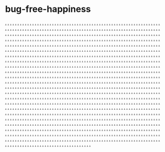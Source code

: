 # bug-free-happiness
<a href="https://ms-641.weebly.com/">.</a>
<a href="https://ms-642.weebly.com/">.</a>
<a href="https://ms-643.weebly.com/">.</a>
<a href="https://ms-644.weebly.com/">.</a>
<a href="https://ms-645.weebly.com/">.</a>
<a href="https://ms-646.weebly.com/">.</a>
<a href="https://ms-647.weebly.com/">.</a>
<a href="https://ms-648.weebly.com/">.</a>
<a href="https://ms-649.weebly.com/">.</a>
<a href="https://ms-650.weebly.com/">.</a>
<a href="https://ms-641.weebly.com/">.</a>
<a href="https://mz-01.weebly.com/">.</a>
<a href="https://mz-02.weebly.com/">.</a>
<a href="https://mz-03.weebly.com/">.</a>
<a href="https://mz-04.weebly.com/">.</a>
<a href="https://mz-05.weebly.com/">.</a>
<a href="https://mz-06.weebly.com/">.</a>
<a href="https://mz-07.weebly.com/">.</a>
<a href="https://mz-08.weebly.com/">.</a>
<a href="https://mz-09.weebly.com/">.</a>
<a href="https://mz-10.weebly.com/">.</a>
<a href="https://ms-642.weebly.com/">.</a>
<a href="https://mz-11.weebly.com/">.</a>
<a href="https://mz-12.weebly.com/">.</a>
<a href="https://mz-13.weebly.com/">.</a>
<a href="https://mz-14.weebly.com/">.</a>
<a href="https://mz-15.weebly.com/">.</a>
<a href="https://mz-16.weebly.com/">.</a>
<a href="https://mz-17.weebly.com/">.</a>
<a href="https://mz-18.weebly.com/">.</a>
<a href="https://mz-19.weebly.com/">.</a>
<a href="https://mz-20.weebly.com/">.</a>
<a href="https://ms-643.weebly.com/">.</a>
<a href="https://tlzs-31.weebly.com/">.</a>
<a href="https://tlzs-32.weebly.com/">.</a>
<a href="https://tlzs-33.weebly.com/">.</a>
<a href="https://tlzs-34.weebly.com/">.</a>
<a href="https://tlzs-35.weebly.com/">.</a>
<a href="https://tlzs-36.weebly.com/">.</a>
<a href="https://tlzs-37.weebly.com/">.</a>
<a href="https://tlzs-38.weebly.com/">.</a>
<a href="https://tlzs-39.weebly.com/">.</a>
<a href="https://tlzs-40.weebly.com/">.</a>
<a href="https://ms-644.weebly.com/">.</a>
<a href="https://mzs-31.weebly.com/">.</a>
<a href="https://mzs-32.weebly.com/">.</a>
<a href="https://mzs-33.weebly.com/">.</a>
<a href="https://mzs-34.weebly.com/">.</a>
<a href="https://mzs-35.weebly.com/">.</a>
<a href="https://mzs-36.weebly.com/">.</a>
<a href="https://mzs-37.weebly.com/">.</a>
<a href="https://mzs-38.weebly.com/">.</a>
<a href="https://mzs-39.weebly.com/">.</a>
<a href="https://mzs-40.weebly.com/">.</a>
<a href="https://ms-645.weebly.com/">.</a>
<a href="https://mzs-41.weebly.com/">.</a>
<a href="https://mzs-42.weebly.com/">.</a>
<a href="https://mzs-43.weebly.com/">.</a>
<a href="https://mzs-44.weebly.com/">.</a>
<a href="https://mzs-45.weebly.com/">.</a>
<a href="https://mzs-46.weebly.com/">.</a>
<a href="https://mzs-47.weebly.com/">.</a>
<a href="https://mzs-48.weebly.com/">.</a>
<a href="https://mzs-49.weebly.com/">.</a>
<a href="https://mzs-50.weebly.com/">.</a>
<a href="https://ms-646.weebly.com/">.</a>
<a href="https://mz-51.weebly.com/">.</a>
<a href="https://mz-52.weebly.com/">.</a>
<a href="https://mz-53.weebly.com/">.</a>
<a href="https://mz-54.weebly.com/">.</a>
<a href="https://mz-55.weebly.com/">.</a>
<a href="https://mz-56.weebly.com/">.</a>
<a href="https://mz-57.weebly.com/">.</a>
<a href="https://mz-58.weebly.com/">.</a>
<a href="https://mz-59.weebly.com/">.</a>
<a href="https://mz-60.weebly.com/">.</a>
<a href="https://ms-621.weebly.com/">.</a>
<a href="https://ms-622.weebly.com/">.</a>
<a href="https://ms-623.weebly.com/">.</a>
<a href="https://ms-624.weebly.com/">.</a>
<a href="https://ms-625.weebly.com/">.</a>
<a href="https://ms-626.weebly.com/">.</a>
<a href="https://ms-627.weebly.com/">.</a>
<a href="https://ms-628.weebly.com/">.</a>
<a href="https://ms-629.weebly.com/">.</a>
<a href="https://ms-630.weebly.com/">.</a>
<a href="https://ms-631.weebly.com/">.</a>
<a href="https://ms-632.weebly.com/">.</a>
<a href="https://ms-633.weebly.com/">.</a>
<a href="https://ms-634.weebly.com/">.</a>
<a href="https://ms-635.weebly.com/">.</a>
<a href="https://ms-636.weebly.com/">.</a>
<a href="https://ms-637.weebly.com/">.</a>
<a href="https://ms-638.weebly.com/">.</a>
<a href="https://ms-639.weebly.com/">.</a>
<a href="https://ms-640.weebly.com/">.</a>
<a href="https://ms-621.weebly.com/">.</a>
<a href="https://pnz-01.weebly.com/">.</a>
<a href="https://pnz-02.weebly.com/">.</a>
<a href="https://pnz-03.weebly.com/">.</a>
<a href="https://pnz-04.weebly.com/">.</a>
<a href="https://pnz-05.weebly.com/">.</a>
<a href="https://pnz-06.weebly.com/">.</a>
<a href="https://pnz-07.weebly.com/">.</a>
<a href="https://pnz-08.weebly.com/">.</a>
<a href="https://pnz-09.weebly.com/">.</a>
<a href="https://pnz-10.weebly.com/">.</a>
<a href="https://pnz-11.weebly.com/">.</a>
<a href="https://pnz-12.weebly.com/">.</a>
<a href="https://pnz-13.weebly.com/">.</a>
<a href="https://pnz-14.weebly.com/">.</a>
<a href="https://pnz-15.weebly.com/">.</a>
<a href="https://ms-622.weebly.com/">.</a>
<a href="https://pnz-16.weebly.com/">.</a>
<a href="https://pnz-17.weebly.com/">.</a>
<a href="https://pnz-18.weebly.com/">.</a>
<a href="https://pnz-19.weebly.com/">.</a>
<a href="https://pnz-20.weebly.com/">.</a>
<a href="https://pnz-21.weebly.com/">.</a>
<a href="https://pnz-22.weebly.com/">.</a>
<a href="https://pnz-23.weebly.com/">.</a>
<a href="https://pnz-24.weebly.com/">.</a>
<a href="https://pnz-25.weebly.com/">.</a>
<a href="https://pnz-26.weebly.com/">.</a>
<a href="https://pnz-27.weebly.com/">.</a>
<a href="https://pnz-28.weebly.com/">.</a>
<a href="https://pnz-29.weebly.com/">.</a>
<a href="https://pnz-30.weebly.com/">.</a>
<a href="https://ms-623.weebly.com/">.</a>
<a href="https://pnz-31.weebly.com/">.</a>
<a href="https://pnz-32.weebly.com/">.</a>
<a href="https://pnz-33.weebly.com/">.</a>
<a href="https://pnz-34.weebly.com/">.</a>
<a href="https://pnz-35.weebly.com/">.</a>
<a href="https://pnz-36.weebly.com/">.</a>
<a href="https://pnz-37.weebly.com/">.</a>
<a href="https://pnz-38.weebly.com/">.</a>
<a href="https://pnz-39.weebly.com/">.</a>
<a href="https://pnz-40.weebly.com/">.</a>
<a href="https://pnz-41.weebly.com/">.</a>
<a href="https://pnz-42.weebly.com/">.</a>
<a href="https://pnz-43.weebly.com/">.</a>
<a href="https://pnz-44.weebly.com/">.</a>
<a href="https://pnz-45.weebly.com/">.</a>
<a href="https://pnz-46.weebly.com/">.</a>
<a href="https://pnz-47.weebly.com/">.</a>
<a href="https://pnz-48.weebly.com/">.</a>
<a href="https://pnz-49.weebly.com/">.</a>
<a href="https://pnz-50.weebly.com/">.</a>
<a href="https://muh-1081.weebly.com/">.</a>
<a href="https://muh-1082.weebly.com/">.</a>
<a href="https://muh-1083.weebly.com/">.</a>
<a href="https://muh-1084.weebly.com/">.</a>
<a href="https://muh-1085.weebly.com/">.</a>
<a href="https://muh-1086.weebly.com/">.</a>
<a href="https://muh-1087.weebly.com/">.</a>
<a href="https://muh-1088.weebly.com/">.</a>
<a href="https://muh-1089.weebly.com/">.</a>
<a href="https://muh-1090.weebly.com/">.</a>
<a href="https://muh-1091.weebly.com/">.</a>
<a href="https://muh-1092.weebly.com/">.</a>
<a href="https://muh-1093.weebly.com/">.</a>
<a href="https://muh-1094.weebly.com/">.</a>
<a href="https://muh-1095.weebly.com/">.</a>
<a href="https://muh-1096.weebly.com/">.</a>
<a href="https://muh-1097.weebly.com/">.</a>
<a href="https://muh-1098.weebly.com/">.</a>
<a href="https://muh-1099.weebly.com/">.</a>
<a href="https://muh-1100.weebly.com/">.</a>
<a href="https://mus-1101.weebly.com/">.</a>
<a href="https://muh-1102.weebly.com/">.</a>
<a href="https://muh-1103.weebly.com/">.</a>
<a href="https://muh-1104.weebly.com/">.</a>
<a href="https://muh-1105.weebly.com/">.</a>
<a href="https://muh-1106.weebly.com/">.</a>
<a href="https://muh-1107.weebly.com/">.</a>
<a href="https://muh-1108.weebly.com/">.</a>
<a href="https://muh-1109.weebly.com/">.</a>
<a href="https://muh-1110.weebly.com/">.</a>
<a href="https://muh-1081.weebly.com/">.</a>
<a href="https://muh-1111.weebly.com/">.</a>
<a href="https://muh-1112.weebly.com/">.</a>
<a href="https://muh-1113.weebly.com/">.</a>
<a href="https://muh-1114.weebly.com/">.</a>
<a href="https://muh-1115.weebly.com/">.</a>
<a href="https://muh-1116.weebly.com/">.</a>
<a href="https://muh-1117.weebly.com/">.</a>
<a href="https://muh-1118.weebly.com/">.</a>
<a href="https://muh-1119.weebly.com/">.</a>
<a href="https://muh-1120.weebly.com/">.</a>
<a href="https://muh-1121.weebly.com/">.</a>
<a href="https://muh-1122.weebly.com/">.</a>
<a href="https://muh-1123.weebly.com/">.</a>
<a href="https://muh-1124.weebly.com/">.</a>
<a href="https://muh-1125.weebly.com/">.</a>
<a href="https://muh-1082.weebly.com/">.</a>
<a href="https://muh-1126.weebly.com/">.</a>
<a href="https://muh-1127.weebly.com/">.</a>
<a href="https://muh-1128.weebly.com/">.</a>
<a href="https://muh-1129.weebly.com/">.</a>
<a href="https://muh-1130.weebly.com/">.</a>
<a href="https://muh-1131.weebly.com/">.</a>
<a href="https://muh-1132.weebly.com/">.</a>
<a href="https://muh-1133.weebly.com/">.</a>
<a href="https://muh-1134.weebly.com/">.</a>
<a href="https://muh-1135.weebly.com/">.</a>
<a href="https://muh-1136.weebly.com/">.</a>
<a href="https://muh-1137.weebly.com/">.</a>
<a href="https://muh-1138.weebly.com/">.</a>
<a href="https://muh-1139.weebly.com/">.</a>
<a href="https://muh-1140.weebly.com/">.</a>
<a href="https://muh-1083.weebly.com/">.</a>
<a href="https://muh-1141.weebly.com/">.</a>
<a href="https://muh-1142.weebly.com/">.</a>
<a href="https://muh-1143.weebly.com/">.</a>
<a href="https://muh-1144.weebly.com/">.</a>
<a href="https://muh-1145.weebly.com/">.</a>
<a href="https://muh-1146.weebly.com/">.</a>
<a href="https://muh-1147.weebly.com/">.</a>
<a href="https://muh-1148.weebly.com/">.</a>
<a href="https://muh-1149.weebly.com/">.</a>
<a href="https://muh-1150.weebly.com/">.</a>
<a href="https://muh-1151.weebly.com/">.</a>
<a href="https://muh-1152.weebly.com/">.</a>
<a href="https://muh-1153.weebly.com/">.</a>
<a href="https://muh-1154.weebly.com/">.</a>
<a href="https://muh-1155.weebly.com/">.</a>
<a href="https://muh-1084.weebly.com/">.</a>
<a href="https://muh-1156.weebly.com/">.</a>
<a href="https://muh-1157.weebly.com/">.</a>
<a href="https://muh-1158.weebly.com/">.</a>
<a href="https://muh-1159.weebly.com/">.</a>
<a href="https://muh-1160.weebly.com/">.</a>
<a href="https://muh-1161.weebly.com/">.</a>
<a href="https://muh-1162.weebly.com/">.</a>
<a href="https://muh-1163.weebly.com/">.</a>
<a href="https://muh-1164.weebly.com/">.</a>
<a href="https://muh-1165.weebly.com/">.</a>
<a href="https://muh-1166.weebly.com/">.</a>
<a href="https://muh-1167.weebly.com/">.</a>
<a href="https://muh-1168.weebly.com/">.</a>
<a href="https://muh-1169.weebly.com/">.</a>
<a href="https://muh-1170.weebly.com/">.</a>
<a href="https://muh-1085.weebly.com/">.</a>
<a href="https://muh-1171.weebly.com/">.</a>
<a href="https://muh-1172.weebly.com/">.</a>
<a href="https://muh-1173.weebly.com/">.</a>
<a href="https://muh-1174.weebly.com/">.</a>
<a href="https://muh-1175.weebly.com/">.</a>
<a href="https://muh-1176.weebly.com/">.</a>
<a href="https://muh-1177.weebly.com/">.</a>
<a href="https://muh-1178.weebly.com/">.</a>
<a href="https://muh-1179.weebly.com/">.</a>
<a href="https://muh-1180.weebly.com/">.</a>
<a href="https://muh-1181.weebly.com/">.</a>
<a href="https://muh-1182.weebly.com/">.</a>
<a href="https://muh-1183.weebly.com/">.</a>
<a href="https://muh-1184.weebly.com/">.</a>
<a href="https://muh-1185.weebly.com/">.</a>
<a href="https://muh-1086.weebly.com/">.</a>
<a href="https://muh-1186.weebly.com/">.</a>
<a href="https://muh-1187.weebly.com/">.</a>
<a href="https://muh-1188.weebly.com/">.</a>
<a href="https://muh-1189.weebly.com/">.</a>
<a href="https://muh-1190.weebly.com/">.</a>
<a href="https://reup-131.weebly.com/">.</a>
<a href="https://reup-132.weebly.com/">.</a>
<a href="https://reup-133.weebly.com/">.</a>
<a href="https://reup-134.weebly.com/">.</a>
<a href="https://reup-135.weebly.com/">.</a>
<a href="https://reup-136.weebly.com/">.</a>
<a href="https://reup-137.weebly.com/">.</a>
<a href="https://reup-138.weebly.com/">.</a>
<a href="https://reup-139.weebly.com/">.</a>
<a href="https://reup-140.weebly.com/">.</a>
<a href="https://muh-1087.weebly.com/">.</a>
<a href="https://muh-1201.weebly.com/">.</a>
<a href="https://muh-1202.weebly.com/">.</a>
<a href="https://muh-1203.weebly.com/">.</a>
<a href="https://muh-1204.weebly.com/">.</a>
<a href="https://muh-1205.weebly.com/">.</a>
<a href="https://muh-1206.weebly.com/">.</a>
<a href="https://muh-1207.weebly.com/">.</a>
<a href="https://muh-1208.weebly.com/">.</a>
<a href="https://muh-1209.weebly.com/">.</a>
<a href="https://muh-1210.weebly.com/">.</a>
<a href="https://muh-1211.weebly.com/">.</a>
<a href="https://muh-1212.weebly.com/">.</a>
<a href="https://muh-1213.weebly.com/">.</a>
<a href="https://muh-1214.weebly.com/">.</a>
<a href="https://muhs-1215.weebly.com/">.</a>
<a href="https://muh-1088.weebly.com/">.</a>
<a href="https://muh-1216.weebly.com/">.</a>
<a href="https://muh-1217.weebly.com/">.</a>
<a href="https://muh-1218.weebly.com/">.</a>
<a href="https://muh-1219.weebly.com/">.</a>
<a href="https://muh-1220.weebly.com/">.</a>
<a href="https://reup-141.weebly.com/">.</a>
<a href="https://reup-142.weebly.com/">.</a>
<a href="https://reup-143.weebly.com/">.</a>
<a href="https://reup-144.weebly.com/">.</a>
<a href="https://reup-145.weebly.com/">.</a>
<a href="https://reup-146.weebly.com/">.</a>
<a href="https://reup-147.weebly.com/">.</a>
<a href="https://reup-148.weebly.com/">.</a>
<a href="https://reup-149.weebly.com/">.</a>
<a href="https://reup-150.weebly.com/">.</a>
<a href="https://Sexyknies.com/">.</a>
<a href="https://muh-931.weebly.com/">.</a>
<a href="https://muh-932.weebly.com/">.</a>
<a href="https://muh-933.weebly.com/">.</a>
<a href="https://muh-934.weebly.com/">.</a>
<a href="https://muh-935.weebly.com/">.</a>
<a href="https://muh-936.weebly.com/">.</a>
<a href="https://muh-937.weebly.com/">.</a>
<a href="https://muh-938.weebly.com/">.</a>
<a href="https://muh-939.weebly.com/">.</a>
<a href="https://muh-940.weebly.com/">.</a>
<a href="https://muh-941.weebly.com/">.</a>
<a href="https://muh-942.weebly.com/">.</a>
<a href="https://muh-943.weebly.com/">.</a>
<a href="https://muh-944.weebly.com/">.</a>
<a href="https://muh-945.weebly.com/">.</a>
<a href="https://muh-946.weebly.com/">.</a>
<a href="https://muh-947.weebly.com/">.</a>
<a href="https://muh-948.weebly.com/">.</a>
<a href="https://muh-949.weebly.com/">.</a>
<a href="https://muh-950.weebly.com/">.</a>
<a href="https://muh-951.weebly.com/">.</a>
<a href="https://muh-952.weebly.com/">.</a>
<a href="https://muh-953.weebly.com/">.</a>
<a href="https://muh-954.weebly.com/">.</a>
<a href="https://muh-955.weebly.com/">.</a>
<a href="https://muh-956.weebly.com/">.</a>
<a href="https://muh-957.weebly.com/">.</a>
<a href="https://muh-958.weebly.com/">.</a>
<a href="https://muh-959.weebly.com/">.</a>
<a href="https://muh-960.weebly.com/">.</a>
<a href="https://muh-931.weebly.com/">.</a>
<a href="https://muh-961.weebly.com/">.</a>
<a href="https://muh-962.weebly.com/">.</a>
<a href="https://muh-963.weebly.com/">.</a>
<a href="https://muh-964.weebly.com/">.</a>
<a href="https://muh-965.weebly.com/">.</a>
<a href="https://muh-966.weebly.com/">.</a>
<a href="https://muh-967.weebly.com/">.</a>
<a href="https://muh-968.weebly.com/">.</a>
<a href="https://muh-969.weebly.com/">.</a>
<a href="https://muh-970.weebly.com/">.</a>
<a href="https://muh-971.weebly.com/">.</a>
<a href="https://muh-972.weebly.com/">.</a>
<a href="https://muh-973.weebly.com/">.</a>
<a href="https://muh-974.weebly.com/">.</a>
<a href="https://muh-975.weebly.com/">.</a>
<a href="https://muh-932.weebly.com/">.</a>
<a href="https://muh-976.weebly.com/">.</a>
<a href="https://muh-977.weebly.com/">.</a>
<a href="https://muh-978.weebly.com/">.</a>
<a href="https://muh-979.weebly.com/">.</a>
<a href="https://muh-980.weebly.com/">.</a>
<a href="https://muh-981.weebly.com/">.</a>
<a href="https://muh-982.weebly.com/">.</a>
<a href="https://muh-983.weebly.com/">.</a>
<a href="https://muh-984.weebly.com/">.</a>
<a href="https://muh-985.weebly.com/">.</a>
<a href="https://muh-986.weebly.com/">.</a>
<a href="https://muh-987.weebly.com/">.</a>
<a href="https://muh-988.weebly.com/">.</a>
<a href="https://muh-989.weebly.com/">.</a>
<a href="https://muh-990.weebly.com/">.</a>
<a href="https://muh-933.weebly.com/">.</a>
<a href="https://muh-991.weebly.com/">.</a>
<a href="https://muh-992.weebly.com/">.</a>
<a href="https://muh-993.weebly.com/">.</a>
<a href="https://muh-994.weebly.com/">.</a>
<a href="https://muh-995.weebly.com/">.</a>
<a href="https://muh-996.weebly.com/">.</a>
<a href="https://muh-997.weebly.com/">.</a>
<a href="https://muh-998.weebly.com/">.</a>
<a href="https://muh-999.weebly.com/">.</a>
<a href="https://muh-1000.weebly.com/">.</a>
<a href="https://muh-1001.weebly.com/">.</a>
<a href="https://muh-1002.weebly.com/">.</a>
<a href="https://muh-1003.weebly.com/">.</a>
<a href="https://muh-1004.weebly.com/">.</a>
<a href="https://muh-1005.weebly.com/">.</a>
<a href="https://muh-934.weebly.com/">.</a>
<a href="https://muh-1006.weebly.com/">.</a>
<a href="https://muh-1007.weebly.com/">.</a>
<a href="https://muh-1008.weebly.com/">.</a>
<a href="https://muh-1009.weebly.com/">.</a>
<a href="https://muh-1010.weebly.com/">.</a>
<a href="https://muh-1011.weebly.com/">.</a>
<a href="https://muh-1012.weebly.com/">.</a>
<a href="https://muh-1013.weebly.com/">.</a>
<a href="https://muh-1014.weebly.com/">.</a>
<a href="https://muh-1015.weebly.com/">.</a>
<a href="https://muh-1016.weebly.com/">.</a>
<a href="https://muh-1017.weebly.com/">.</a>
<a href="https://muh-1018.weebly.com/">.</a>
<a href="https://muh-1019.weebly.com/">.</a>
<a href="https://muh-1020.weebly.com/">.</a>
<a href="https://muh-935.weebly.com/">.</a>
<a href="https://muh-1021.weebly.com/">.</a>
<a href="https://muh-1022.weebly.com/">.</a>
<a href="https://muh-1023.weebly.com/">.</a>
<a href="https://muh-1024.weebly.com/">.</a>
<a href="https://muh-1025.weebly.com/">.</a>
<a href="https://muh-1026.weebly.com/">.</a>
<a href="https://muh-1027.weebly.com/">.</a>
<a href="https://muh-1028.weebly.com/">.</a>
<a href="https://muh-1029.weebly.com/">.</a>
<a href="https://muh-1030.weebly.com/">.</a>
<a href="https://muh-1031.weebly.com/">.</a>
<a href="https://muh-1032.weebly.com/">.</a>
<a href="https://muh-1033.weebly.com/">.</a>
<a href="https://muh-1034.weebly.com/">.</a>
<a href="https://muh-1035.weebly.com/">.</a>
<a href="https://muh-936.weebly.com/">.</a>
<a href="https://muh-1036.weebly.com/">.</a>
<a href="https://muh-1037.weebly.com/">.</a>
<a href="https://muh-1038.weebly.com/">.</a>
<a href="https://muh-1039.weebly.com/">.</a>
<a href="https://muh-1040.weebly.com/">.</a>
<a href="https://muh-1041.weebly.com/">.</a>
<a href="https://muh-1042.weebly.com/">.</a>
<a href="https://muh-1043.weebly.com/">.</a>
<a href="https://muh-1044.weebly.com/">.</a>
<a href="https://muh-1045.weebly.com/">.</a>
<a href="https://muh-1046.weebly.com/">.</a>
<a href="https://muh-1047.weebly.com/">.</a>
<a href="https://muh-1048.weebly.com/">.</a>
<a href="https://muh-1049.weebly.com/">.</a>
<a href="https://muh-1050.weebly.com/">.</a>
<a href="https://muh-937.weebly.com/">.</a>
<a href="https://muh-1051.weebly.com/">.</a>
<a href="https://muh-1052.weebly.com/">.</a>
<a href="https://muh-1053.weebly.com/">.</a>
<a href="https://muh-1054.weebly.com/">.</a>
<a href="https://muh-1055.weebly.com/">.</a>
<a href="https://muh-1056.weebly.com/">.</a>
<a href="https://muh-1057.weebly.com/">.</a>
<a href="https://muh-1058.weebly.com/">.</a>
<a href="https://muh-1059.weebly.com/">.</a>
<a href="https://muh-1060.weebly.com/">.</a>
<a href="https://muh-1061.weebly.com/">.</a>
<a href="https://muh-1062.weebly.com/">.</a>
<a href="https://muh-1063.weebly.com/">.</a>
<a href="https://muh-1064.weebly.com/">.</a>
<a href="https://muh-1065.weebly.com/">.</a>
<a href="https://muh-938.weebly.com/">.</a>
<a href="https://muh-1066.weebly.com/">.</a>
<a href="https://muh-1067.weebly.com/">.</a>
<a href="https://muh-1068.weebly.com/">.</a>
<a href="https://muh-1069.weebly.com/">.</a>
<a href="https://muh-1070.weebly.com/">.</a>
<a href="https://muh-1071.weebly.com/">.</a>
<a href="https://muh-1072.weebly.com/">.</a>
<a href="https://muh-1073.weebly.com/">.</a>
<a href="https://muh-1074.weebly.com/">.</a>
<a href="https://muh-1075.weebly.com/">.</a>
<a href="https://muh-1076.weebly.com/">.</a>
<a href="https://muh-1077.weebly.com/">.</a>
<a href="https://muh-1078.weebly.com/">.</a>
<a href="https://muh-1079.weebly.com/">.</a>
<a href="https://muh-1080.weebly.com/">.</a>
<a href="https://www.firefly.is/">.</a>
<a href="https://tm-451.weebly.com/">.</a>
<a href="https://tm-452.weebly.com/">.</a>
<a href="https://tm-453.weebly.com/">.</a>
<a href="https://tm-454.weebly.com/">.</a>
<a href="https://tm-455.weebly.com/">.</a>
<a href="https://tm-456.weebly.com/">.</a>
<a href="https://tm-457.weebly.com/">.</a>
<a href="https://tm-458.weebly.com/">.</a>
<a href="https://tm-459.weebly.com/">.</a>
<a href="https://tm-460.weebly.com/">.</a>
<a href="https://tm-461.weebly.com/">.</a>
<a href="https://tm-462.weebly.com/">.</a>
<a href="https://tm-463.weebly.com/">.</a>
<a href="https://tm-464.weebly.com/">.</a>
<a href="https://tm-465.weebly.com/">.</a>
<a href="https://tm-466.weebly.com/">.</a>
<a href="https://tm-467.weebly.com/">.</a>
<a href="https://tm-468.weebly.com/">.</a>
<a href="https://tm-469.weebly.com/">.</a>
<a href="https://tm-470.weebly.com/">.</a>
<a href="https://tm-471.weebly.com/">.</a>
<a href="https://tm-472.weebly.com/">.</a>
<a href="https://tm-473.weebly.com/">.</a>
<a href="https://tm-474.weebly.com/">.</a>
<a href="https://tm-475.weebly.com/">.</a>
<a href="https://tm-476.weebly.com/">.</a>
<a href="https://tm-477.weebly.com/">.</a>
<a href="https://tm-478.weebly.com/">.</a>
<a href="https://tm-479.weebly.com/">.</a>
<a href="https://tm-480.weebly.com/">.</a>
<a href="https://tm-451.weebly.com/">.</a>
<a href="https://tm-481.weebly.com/">.</a>
<a href="https://tm-482.weebly.com/">.</a>
<a href="https://tm-483.weebly.com/">.</a>
<a href="https://tm-484.weebly.com/">.</a>
<a href="https://tm-485.weebly.com/">.</a>
<a href="https://tm-486.weebly.com/">.</a>
<a href="https://tm-487.weebly.com/">.</a>
<a href="https://tm-488.weebly.com/">.</a>
<a href="https://tm-489.weebly.com/">.</a>
<a href="https://tm-490.weebly.com/">.</a>
<a href="https://tm-491.weebly.com/">.</a>
<a href="https://tm-492.weebly.com/">.</a>
<a href="https://tm-493.weebly.com/">.</a>
<a href="https://tm-494.weebly.com/">.</a>
<a href="https://tm-495.weebly.com/">.</a>
<a href="https://tm-452.weebly.com/">.</a>
<a href="https://tm-496.weebly.com/">.</a>
<a href="https://tm-497.weebly.com/">.</a>
<a href="https://tm-498.weebly.com/">.</a>
<a href="https://tm-499.weebly.com/">.</a>
<a href="https://tm-500.weebly.com/">.</a>
<a href="https://tm-501.weebly.com/">.</a>
<a href="https://tm-502.weebly.com/">.</a>
<a href="https://tm-503.weebly.com/">.</a>
<a href="https://tm-504.weebly.com/">.</a>
<a href="https://tm-505.weebly.com/">.</a>
<a href="https://tm-506.weebly.com/">.</a>
<a href="https://tm-507.weebly.com/">.</a>
<a href="https://tm-508.weebly.com/">.</a>
<a href="https://tm-509.weebly.com/">.</a>
<a href="https://tm-510.weebly.com/">.</a>
<a href="https://tm-453.weebly.com/">.</a>
<a href="https://tm-511.weebly.com/">.</a>
<a href="https://tm-512.weebly.com/">.</a>
<a href="https://tm-513.weebly.com/">.</a>
<a href="https://tm-514.weebly.com/">.</a>
<a href="https://tm-515.weebly.com/">.</a>
<a href="https://tm-516.weebly.com/">.</a>
<a href="https://tm-517.weebly.com/">.</a>
<a href="https://tm-518.weebly.com/">.</a>
<a href="https://tm-519.weebly.com/">.</a>
<a href="https://tm-520.weebly.com/">.</a>
<a href="https://tm-521.weebly.com/">.</a>
<a href="https://tm-522.weebly.com/">.</a>
<a href="https://tm-523.weebly.com/">.</a>
<a href="https://tm-524.weebly.com/">.</a>
<a href="https://tm-525.weebly.com/">.</a>
<a href="https://tm-454.weebly.com/">.</a>
<a href="https://tm-526.weebly.com/">.</a>
<a href="https://tm-527.weebly.com/">.</a>
<a href="https://tm-528.weebly.com/">.</a>
<a href="https://tm-529.weebly.com/">.</a>
<a href="https://tm-530.weebly.com/">.</a>
<a href="https://tm-531.weebly.com/">.</a>
<a href="https://tm-532.weebly.com/">.</a>
<a href="https://tm-533.weebly.com/">.</a>
<a href="https://tm-534.weebly.com/">.</a>
<a href="https://tm-535.weebly.com/">.</a>
<a href="https://tm-536.weebly.com/">.</a>
<a href="https://tm-537.weebly.com/">.</a>
<a href="https://tm-538.weebly.com/">.</a>
<a href="https://tm-539.weebly.com/">.</a>
<a href="https://tm-540.weebly.com/">.</a>
<a href="https://tm-455.weebly.com/">.</a>
<a href="https://tm-541.weebly.com/">.</a>
<a href="https://tm-542.weebly.com/">.</a>
<a href="https://tm-543.weebly.com/">.</a>
<a href="https://tm-544.weebly.com/">.</a>
<a href="https://tm-545.weebly.com/">.</a>
<a href="https://tm-546.weebly.com/">.</a>
<a href="https://tm-547.weebly.com/">.</a>
<a href="https://tm-548.weebly.com/">.</a>
<a href="https://tm-549.weebly.com/">.</a>
<a href="https://tm-550.weebly.com/">.</a>
<a href="https://tm-551.weebly.com/">.</a>
<a href="https://tm-552.weebly.com/">.</a>
<a href="https://tm-553.weebly.com/">.</a>
<a href="https://tm-554.weebly.com/">.</a>
<a href="https://tm-555.weebly.com/">.</a>
<a href="https://tm-456.weebly.com/">.</a>
<a href="https://tm-556.weebly.com/">.</a>
<a href="https://tm-557.weebly.com/">.</a>
<a href="https://tm-558.weebly.com/">.</a>
<a href="https://tm-559.weebly.com/">.</a>
<a href="https://tm-560.weebly.com/">.</a>
<a href="https://tm-561.weebly.com/">.</a>
<a href="https://tm-562.weebly.com/">.</a>
<a href="https://tm-563.weebly.com/">.</a>
<a href="https://tm-564.weebly.com/">.</a>
<a href="https://tm-565.weebly.com/">.</a>
<a href="https://tm-566.weebly.com/">.</a>
<a href="https://tm-567.weebly.com/">.</a>
<a href="https://tm-568.weebly.com/">.</a>
<a href="https://tm-569.weebly.com/">.</a>
<a href="https://tm-570.weebly.com/">.</a>
<a href="https://tm-457.weebly.com/">.</a>
<a href="https://tm-571.weebly.com/">.</a>
<a href="https://tm-572.weebly.com/">.</a>
<a href="https://tm-573.weebly.com/">.</a>
<a href="https://tm-574.weebly.com/">.</a>
<a href="https://tm-575.weebly.com/">.</a>
<a href="https://tm-576.weebly.com/">.</a>
<a href="https://tm-577.weebly.com/">.</a>
<a href="https://tm-578.weebly.com/">.</a>
<a href="https://tm-579.weebly.com/">.</a>
<a href="https://tm-580.weebly.com/">.</a>
<a href="https://tm-581.weebly.com/">.</a>
<a href="https://tm-582.weebly.com/">.</a>
<a href="https://tm-583.weebly.com/">.</a>
<a href="https://tm-584.weebly.com/">.</a>
<a href="https://tm-585.weebly.com/">.</a>
<a href="https://tm-458.weebly.com/">.</a>
<a href="https://tm-586.weebly.com/">.</a>
<a href="https://tm-587.weebly.com/">.</a>
<a href="https://tm-588.weebly.com/">.</a>
<a href="https://tm-589.weebly.com/">.</a>
<a href="https://tm-590.weebly.com/">.</a>
<a href="https://tm-591.weebly.com/">.</a>
<a href="https://tm-592.weebly.com/">.</a>
<a href="https://tm-593.weebly.com/">.</a>
<a href="https://tm-594.weebly.com/">.</a>
<a href="https://tm-595.weebly.com/">.</a>
<a href="https://tm-596.weebly.com/">.</a>
<a href="https://tm-597.weebly.com/">.</a>
<a href="https://tm-598.weebly.com/">.</a>
<a href="https://tm-599.weebly.com/">.</a>
<a href="https://tm-600.weebly.com/">.</a>
<a href="https://fireflypcb.com/">.</a>
<a href="https://tm-151.weebly.com/">.</a>
<a href="https://tm-152.weebly.com/">.</a>
<a href="https://tm-153.weebly.com/">.</a>
<a href="https://tm-154.weebly.com/">.</a>
<a href="https://tm-155.weebly.com/">.</a>
<a href="https://tm-156.weebly.com/">.</a>
<a href="https://tm-157.weebly.com/">.</a>
<a href="https://tm-158.weebly.com/">.</a>
<a href="https://tm-159.weebly.com/">.</a>
<a href="https://tm-160.weebly.com/">.</a>
<a href="https://tm-161.weebly.com/">.</a>
<a href="https://tm-162.weebly.com/">.</a>
<a href="https://tm-163.weebly.com/">.</a>
<a href="https://tm-164.weebly.com/">.</a>
<a href="https://tm-165.weebly.com/">.</a>
<a href="https://tm-166.weebly.com/">.</a>
<a href="https://tm-167.weebly.com/">.</a>
<a href="https://tm-168.weebly.com/">.</a>
<a href="https://tm-169.weebly.com/">.</a>
<a href="https://tm-170.weebly.com/">.</a>
<a href="https://tm-171.weebly.com/">.</a>
<a href="https://tm-172.weebly.com/">.</a>
<a href="https://tm-173.weebly.com/">.</a>
<a href="https://tm-174.weebly.com/">.</a>
<a href="https://tm-175.weebly.com/">.</a>
<a href="https://tm-176.weebly.com/">.</a>
<a href="https://tm-177.weebly.com/">.</a>
<a href="https://tm-178.weebly.com/">.</a>
<a href="https://tm-179.weebly.com/">.</a>
<a href="https://tm-180.weebly.com/">.</a>
<a href="https://tm-151.weebly.com/">.</a>
<a href="https://tm-181.weebly.com/">.</a>
<a href="https://tm-182.weebly.com/">.</a>
<a href="https://tm-183.weebly.com/">.</a>
<a href="https://tm-184.weebly.com/">.</a>
<a href="https://tm-185.weebly.com/">.</a>
<a href="https://tm-186.weebly.com/">.</a>
<a href="https://tm-187.weebly.com/">.</a>
<a href="https://tm-188.weebly.com/">.</a>
<a href="https://tm-189.weebly.com/">.</a>
<a href="https://tm-190.weebly.com/">.</a>
<a href="https://tm-191.weebly.com/">.</a>
<a href="https://tm-192.weebly.com/">.</a>
<a href="https://tm-193.weebly.com/">.</a>
<a href="https://tm-194.weebly.com/">.</a>
<a href="https://tm-195.weebly.com/">.</a>
<a href="https://tm-152.weebly.com/">.</a>
<a href="https://tm-196.weebly.com/">.</a>
<a href="https://tm-197.weebly.com/">.</a>
<a href="https://tm-198.weebly.com/">.</a>
<a href="https://tm-199.weebly.com/">.</a>
<a href="https://tm-200.weebly.com/">.</a>
<a href="https://tm-201.weebly.com/">.</a>
<a href="https://tm-202.weebly.com/">.</a>
<a href="https://tm-203.weebly.com/">.</a>
<a href="https://tm-204.weebly.com/">.</a>
<a href="https://tm-205.weebly.com/">.</a>
<a href="https://tm-206.weebly.com/">.</a>
<a href="https://tm-207.weebly.com/">.</a>
<a href="https://tm-208.weebly.com/">.</a>
<a href="https://tm-209.weebly.com/">.</a>
<a href="https://tm-210.weebly.com/">.</a>
<a href="https://tm-153.weebly.com/">.</a>
<a href="https://tm-211.weebly.com/">.</a>
<a href="https://tm-212.weebly.com/">.</a>
<a href="https://tm-213.weebly.com/">.</a>
<a href="https://tm-214.weebly.com/">.</a>
<a href="https://tm-215.weebly.com/">.</a>
<a href="https://tm-216.weebly.com/">.</a>
<a href="https://tm-217.weebly.com/">.</a>
<a href="https://tm-218.weebly.com/">.</a>
<a href="https://tm-219.weebly.com/">.</a>
<a href="https://tm-220.weebly.com/">.</a>
<a href="https://tm-221.weebly.com/">.</a>
<a href="https://tm-222.weebly.com/">.</a>
<a href="https://tm-223.weebly.com/">.</a>
<a href="https://tm-224.weebly.com/">.</a>
<a href="https://tm-225.weebly.com/">.</a>
<a href="https://tm-154.weebly.com/">.</a>
<a href="https://tm-226.weebly.com/">.</a>
<a href="https://tm-227.weebly.com/">.</a>
<a href="https://tm-228.weebly.com/">.</a>
<a href="https://tm-229.weebly.com/">.</a>
<a href="https://tm-230.weebly.com/">.</a>
<a href="https://tm-231.weebly.com/">.</a>
<a href="https://tm-232.weebly.com/">.</a>
<a href="https://tm-233.weebly.com/">.</a>
<a href="https://tm-234.weebly.com/">.</a>
<a href="https://tm-235.weebly.com/">.</a>
<a href="https://tm-236.weebly.com/">.</a>
<a href="https://tm-237.weebly.com/">.</a>
<a href="https://tm-238.weebly.com/">.</a>
<a href="https://tm-239.weebly.com/">.</a>
<a href="https://tm-240.weebly.com/">.</a>
<a href="https://tm-155.weebly.com/">.</a>
<a href="https://tm-241.weebly.com/">.</a>
<a href="https://tm-242.weebly.com/">.</a>
<a href="https://tm-243.weebly.com/">.</a>
<a href="https://tm-244.weebly.com/">.</a>
<a href="https://tm-245.weebly.com/">.</a>
<a href="https://tm-246.weebly.com/">.</a>
<a href="https://tm-247.weebly.com/">.</a>
<a href="https://tm-248.weebly.com/">.</a>
<a href="https://tm-249.weebly.com/">.</a>
<a href="https://tm-250.weebly.com/">.</a>
<a href="https://tm-251.weebly.com/">.</a>
<a href="https://tm-252.weebly.com/">.</a>
<a href="https://tm-253.weebly.com/">.</a>
<a href="https://tm-254.weebly.com/">.</a>
<a href="https://tm-255.weebly.com/">.</a>
<a href="https://tm-256.weebly.com/">.</a>
<a href="https://tm-257.weebly.com/">.</a>
<a href="https://tm-156.weebly.com/">.</a>
<a href="https://tm-258.weebly.com/">.</a>
<a href="https://tm-259.weebly.com/">.</a>
<a href="https://tm-260.weebly.com/">.</a>
<a href="https://tm-261.weebly.com/">.</a>
<a href="https://tm-262.weebly.com/">.</a>
<a href="https://tm-263.weebly.com/">.</a>
<a href="https://tm-264.weebly.com/">.</a>
<a href="https://tm-265.weebly.com/">.</a>
<a href="https://tm-266.weebly.com/">.</a>
<a href="https://tm-267.weebly.com/">.</a>
<a href="https://tm-268.weebly.com/">.</a>
<a href="https://tm-269.weebly.com/">.</a>
<a href="https://tm-270.weebly.com/">.</a>
<a href="https://tm-157.weebly.com/">.</a>
<a href="https://tm-271.weebly.com/">.</a>
<a href="https://tm-272.weebly.com/">.</a>
<a href="https://tm-273.weebly.com/">.</a>
<a href="https://tm-274.weebly.com/">.</a>
<a href="https://tm-275.weebly.com/">.</a>
<a href="https://tm-276.weebly.com/">.</a>
<a href="https://tm-277.weebly.com/">.</a>
<a href="https://tm-278.weebly.com/">.</a>
<a href="https://tm-279.weebly.com/">.</a>
<a href="https://tm-280.weebly.com/">.</a>
<a href="https://tm-281.weebly.com/">.</a>
<a href="https://tm-282.weebly.com/">.</a>
<a href="https://tm-283.weebly.com/">.</a>
<a href="https://tm-284.weebly.com/">.</a>
<a href="https://tm-285.weebly.com/">.</a>
<a href="https://tm-158.weebly.com/">.</a>
<a href="https://tm-286.weebly.com/">.</a>
<a href="https://tm-287.weebly.com/">.</a>
<a href="https://tm-288.weebly.com/">.</a>
<a href="https://tm-289.weebly.com/">.</a>
<a href="https://tm-290.weebly.com/">.</a>
<a href="https://tm-291.weebly.com/">.</a>
<a href="https://tm-292.weebly.com/">.</a>
<a href="https://tm-293.weebly.com/">.</a>
<a href="https://tm-294.weebly.com/">.</a>
<a href="https://tm-295.weebly.com/">.</a>
<a href="https://tm-296.weebly.com/">.</a>
<a href="https://tm-297.weebly.com/">.</a>
<a href="https://tm-298.weebly.com/">.</a>
<a href="https://tm-299.weebly.com/">.</a>
<a href="https://tm-300.weebly.com/">.</a>
<a href="https://spacecoast.co.uk/">.</a>
<a href="https://relink-331.weebly.com/">.</a>
<a href="https://relink-332.weebly.com/">.</a>
<a href="https://relink-333.weebly.com/">.</a>
<a href="https://relink-334.weebly.com/">.</a>
<a href="https://relink-335.weebly.com/">.</a>
<a href="https://relink-336.weebly.com/">.</a>
<a href="https://relink-337.weebly.com/">.</a>
<a href="https://relink-338.weebly.com/">.</a>
<a href="https://relink-339.weebly.com/">.</a>
<a href="https://relink-340.weebly.com/">.</a>
<a href="https://relink-341.weebly.com/">.</a>
<a href="https://relink-342.weebly.com/">.</a>
<a href="https://relink-343.weebly.com/">.</a>
<a href="https://relink-344.weebly.com/">.</a>
<a href="https://relink-345.weebly.com/">.</a>
<a href="https://relink-346.weebly.com/">.</a>
<a href="https://relink-347.weebly.com/">.</a>
<a href="https://relink-348.weebly.com/">.</a>
<a href="https://relink-349.weebly.com/">.</a>
<a href="https://relink-350.weebly.com/">.</a>
<a href="https://relink-331.weebly.com/">.</a>
<a href="https://reup-91.weebly.com/">.</a>
<a href="https://reup-92.weebly.com/">.</a>
<a href="https://reup-93.weebly.com/">.</a>
<a href="https://reup-94.weebly.com/">.</a>
<a href="https://reup-95.weebly.com/">.</a>
<a href="https://reup-96.weebly.com/">.</a>
<a href="https://reup-97.weebly.com/">.</a>
<a href="https://reup-98.weebly.com/">.</a>
<a href="https://reup-99.weebly.com/">.</a>
<a href="https://reup-100.weebly.com/">.</a>
<a href="https://reup-101.weebly.com/">.</a>
<a href="https://reup-102.weebly.com/">.</a>
<a href="https://reup-103.weebly.com/">.</a>
<a href="https://reup-104.weebly.com/">.</a>
<a href="https://reup-105.weebly.com/">.</a>
<a href="https://relink-332.weebly.com/">.</a>
<a href="https://reup-106.weebly.com/">.</a>
<a href="https://reup-107.weebly.com/">.</a>
<a href="https://reup-108.weebly.com/">.</a>
<a href="https://reup-109.weebly.com/">.</a>
<a href="https://reup-110.weebly.com/">.</a>
<a href="https://reup-111.weebly.com/">.</a>
<a href="https://reup-112.weebly.com/">.</a>
<a href="https://reup-113.weebly.com/">.</a>
<a href="https://reup-114.weebly.com/">.</a>
<a href="https://reup-115.weebly.com/">.</a>
<a href="https://reup-116.weebly.com/">.</a>
<a href="https://reup-117.weebly.com/">.</a>
<a href="https://reup-118.weebly.com/">.</a>
<a href="https://reup-119.weebly.com/">.</a>
<a href="https://reup-120.weebly.com/">.</a>
<a href="https://relink-333.weebly.com/">.</a>
<a href="https://reup-121.weebly.com/">.</a>
<a href="https://reup-122.weebly.com/">.</a>
<a href="https://reup-123.weebly.com/">.</a>
<a href="https://reup-124.weebly.com/">.</a>
<a href="https://reup-125.weebly.com/">.</a>
<a href="https://reup-126.weebly.com/">.</a>
<a href="https://reup-127.weebly.com/">.</a>
<a href="https://reup-128.weebly.com/">.</a>
<a href="https://reup-129.weebly.com/">.</a>
<a href="https://reup-130.weebly.com/">.</a>
<a href="https://relink-1.weebly.com/">.</a>
<a href="https://relink-2.weebly.com/">.</a>
<a href="https://relink-3.weebly.com/">.</a>
<a href="https://relink-4.weebly.com/">.</a>
<a href="https://relink-5.weebly.com/">.</a>
<a href="https://relink-6.weebly.com/">.</a>
<a href="https://relink-7.weebly.com/">.</a>
<a href="https://relink-8.weebly.com/">.</a>
<a href="https://relink-9.weebly.com/">.</a>
<a href="https://relink-10.weebly.com/">.</a>
<a href="https://relink-11.weebly.com/">.</a>
<a href="https://relink-12.weebly.com/">.</a>
<a href="https://relink-13.weebly.com/">.</a>
<a href="https://relink-14.weebly.com/">.</a>
<a href="https://relink-15.weebly.com/">.</a>
<a href="https://relink-16.weebly.com/">.</a>
<a href="https://relink-17.weebly.com/">.</a>
<a href="https://relink-18.weebly.com/">.</a>
<a href="https://relink-19.weebly.com/">.</a>
<a href="https://relink-20.weebly.com/">.</a>
<a href="https://relink-21.weebly.com/">.</a>
<a href="https://relink-22.weebly.com/">.</a>
<a href="https://relink-23.weebly.com/">.</a>
<a href="https://relink-24.weebly.com/">.</a>
<a href="https://relink-25.weebly.com/">.</a>
<a href="https://relink-26.weebly.com/">.</a>
<a href="https://relink-27.weebly.com/">.</a>
<a href="https://relink-28.weebly.com/">.</a>
<a href="https://relink-29.weebly.com/">.</a>
<a href="https://relink-30.weebly.com/">.</a>
<a href="https://relink-1.weebly.com/">.</a>
<a href="https://mff-01.weebly.com/">.</a>
<a href="https://mff-2.weebly.com/">.</a>
<a href="https://mff-3.weebly.com/">.</a>
<a href="https://mff-4.weebly.com/">.</a>
<a href="https://mff-5.weebly.com/">.</a>
<a href="https://mff-6.weebly.com/">.</a>
<a href="https://mff-7.weebly.com/">.</a>
<a href="https://mff-8.weebly.com/">.</a>
<a href="https://mff-9.weebly.com/">.</a>
<a href="https://mff-10.weebly.com/">.</a>
<a href="https://mff-11.weebly.com/">.</a>
<a href="https://mff-12.weebly.com/">.</a>
<a href="https://mff-13.weebly.com/">.</a>
<a href="https://mff-14.weebly.com/">.</a>
<a href="https://mff-15.weebly.com/">.</a>
<a href="https://relink-2.weebly.com/">.</a>
<a href="https://mff-16.weebly.com/">.</a>
<a href="https://mff-17.weebly.com/">.</a>
<a href="https://mff-18.weebly.com/">.</a>
<a href="https://mff-19.weebly.com/">.</a>
<a href="https://mff-20.weebly.com/">.</a>
<a href="https://mff-21.weebly.com/">.</a>
<a href="https://mff-22.weebly.com/">.</a>
<a href="https://mff-23.weebly.com/">.</a>
<a href="https://mff-24.weebly.com/">.</a>
<a href="https://mff-25.weebly.com/">.</a>
<a href="https://mff-26.weebly.com/">.</a>
<a href="https://mff-27.weebly.com/">.</a>
<a href="https://mff-28.weebly.com/">.</a>
<a href="https://mff-29.weebly.com/">.</a>
<a href="https://mff-30.weebly.com/">.</a>
<a href="https://relink-3.weebly.com/">.</a>
<a href="https://mff-31.weebly.com/">.</a>
<a href="https://mff-32.weebly.com/">.</a>
<a href="https://mff-33.weebly.com/">.</a>
<a href="https://mff-34.weebly.com/">.</a>
<a href="https://mff-35.weebly.com/">.</a>
<a href="https://mff-36.weebly.com/">.</a>
<a href="https://mff-37.weebly.com/">.</a>
<a href="https://mff-38.weebly.com/">.</a>
<a href="https://mff-39.weebly.com/">.</a>
<a href="https://mff-40.weebly.com/">.</a>
<a href="https://relink-6.weebly.com/">.</a>
<a href="https://mff-41.weebly.com/">.</a>
<a href="https://mff-42.weebly.com/">.</a>
<a href="https://mff-43.weebly.com/">.</a>
<a href="https://mff-44.weebly.com/">.</a>
<a href="https://mff-45.weebly.com/">.</a>
<a href="https://mff-46.weebly.com/">.</a>
<a href="https://mff-47.weebly.com/">.</a>
<a href="https://mff-48.weebly.com/">.</a>
<a href="https://mff-49.weebly.com/">.</a>
<a href="https://mff-50.weebly.com/">.</a>
<a href="https://mff-51.weebly.com/">.</a>
<a href="https://mff-52.weebly.com/">.</a>
<a href="https://mff-53.weebly.com/">.</a>
<a href="https://mff-54.weebly.com/">.</a>
<a href="https://mff-55.weebly.com/">.</a>
<a href="https://relink-7.weebly.com/">.</a>
<a href="https://mff-56.weebly.com/">.</a>
<a href="https://mff-57.weebly.com/">.</a>
<a href="https://mff-58.weebly.com/">.</a>
<a href="https://mff-59.weebly.com/">.</a>
<a href="https://mff-60.weebly.com/">.</a>
<a href="https://mff-61.weebly.com/">.</a>
<a href="https://mff-62.weebly.com/">.</a>
<a href="https://mff-63.weebly.com/">.</a>
<a href="https://mff-64.weebly.com/">.</a>
<a href="https://mff-65.weebly.com/">.</a>
<a href="https://mff-66.weebly.com/">.</a>
<a href="https://mff-67.weebly.com/">.</a>
<a href="https://mff-68.weebly.com/">.</a>
<a href="https://mff-69.weebly.com/">.</a>
<a href="https://mff-70.weebly.com/">.</a>
<a href="https://relink-8.weebly.com/">.</a>
<a href="https://mff-71.weebly.com/">.</a>
<a href="https://mff-72.weebly.com/">.</a>
<a href="https://mff-73.weebly.com/">.</a>
<a href="https://mff-74.weebly.com/">.</a>
<a href="https://mff-75.weebly.com/">.</a>
<a href="https://mff-76.weebly.com/">.</a>
<a href="https://mff-77.weebly.com/">.</a>
<a href="https://mff-78.weebly.com/">.</a>
<a href="https://mff-79.weebly.com/">.</a>
<a href="https://mff-80.weebly.com/">.</a>
<a href="https://relink-4.weebly.com/">.</a>
<a href="https://mff-81.weebly.com/">.</a>
<a href="https://mff-82.weebly.com/">.</a>
<a href="https://mff-83.weebly.com/">.</a>
<a href="https://mff-84.weebly.com/">.</a>
<a href="https://mff-85.weebly.com/">.</a>
<a href="https://mff-86.weebly.com/">.</a>
<a href="https://mff-87.weebly.com/">.</a>
<a href="https://mff-88.weebly.com/">.</a>
<a href="https://mff-89.weebly.com/">.</a>
<a href="https://mff-90.weebly.com/">.</a>
<a href="https://mff-91.weebly.com/">.</a>
<a href="https://mff-92.weebly.com/">.</a>
<a href="https://mff-93.weebly.com/">.</a>
<a href="https://mff-94.weebly.com/">.</a>
<a href="https://mff-95.weebly.com/">.</a>
<a href="https://relink-5.weebly.com/">.</a>
<a href="https://mff-96.weebly.com/">.</a>
<a href="https://mff-97.weebly.com/">.</a>
<a href="https://mff-98.weebly.com/">.</a>
<a href="https://mff-99.weebly.com/">.</a>
<a href="https://mff-100.weebly.com/">.</a>
<a href="https://mff-101.weebly.com/">.</a>
<a href="https://mff-102.weebly.com/">.</a>
<a href="https://mff-103.weebly.com/">.</a>
<a href="https://mff-104.weebly.com/">.</a>
<a href="https://mff-105.weebly.com/">.</a>
<a href="https://mff-106.weebly.com/">.</a>
<a href="https://mff-107.weebly.com/">.</a>
<a href="https://mff-108.weebly.com/">.</a>
<a href="https://mff-109.weebly.com/">.</a>
<a href="https://mff-110.weebly.com/">.</a>
<a href="https://relink-9.weebly.com/">.</a>
<a href="https://mff-111.weebly.com/">.</a>
<a href="https://mff-112.weebly.com/">.</a>
<a href="https://mff-113.weebly.com/">.</a>
<a href="https://mff-114.weebly.com/">.</a>
<a href="https://mff-115.weebly.com/">.</a>
<a href="https://mff-116.weebly.com/">.</a>
<a href="https://mff-117.weebly.com/">.</a>
<a href="https://mff-118.weebly.com/">.</a>
<a href="https://mff-119.weebly.com/">.</a>
<a href="https://mff-120.weebly.com/">.</a>
<a href="https://relink-10.weebly.com/">.</a>
<a href="https://mff-121.weebly.com/">.</a>
<a href="https://mff-122.weebly.com/">.</a>
<a href="https://mff-123.weebly.com/">.</a>
<a href="https://mff-124.weebly.com/">.</a>
<a href="https://mff-125.weebly.com/">.</a>
<a href="https://mff-126.weebly.com/">.</a>
<a href="https://mff-127.weebly.com/">.</a>
<a href="https://mff-128.weebly.com/">.</a>
<a href="https://mff-129.weebly.com/">.</a>
<a href="https://mff-130.weebly.com/">.</a>
<a href="https://Mindtobusiness.com/">.</a>
<a href="https://mq-slot2061.weebly.com/">.</a>
<a href="https://mq-slot2062.weebly.com/">.</a>
<a href="https://mq-slot2063.weebly.com/">.</a>
<a href="https://mq-slot2064.weebly.com/">.</a>
<a href="https://mq-slot2065.weebly.com/">.</a>
<a href="https://mq-slot2066.weebly.com/">.</a>
<a href="https://mq-slot2067.weebly.com/">.</a>
<a href="https://mq-slot2068.weebly.com/">.</a>
<a href="https://mq-slot2069.weebly.com/">.</a>
<a href="https://mq-slot2070.weebly.com/">.</a>
<a href="https://mq-slot2071.weebly.com/">.</a>
<a href="https://mq-slot2072.weebly.com/">.</a>
<a href="https://mq-slot2073.weebly.com/">.</a>
<a href="https://mq-slot2074.weebly.com/">.</a>
<a href="https://mq-slot2075.weebly.com/">.</a>
<a href="https://mq-slot2076.weebly.com/">.</a>
<a href="https://mq-slot2077.weebly.com/">.</a>
<a href="https://mq-slot2078.weebly.com/">.</a>
<a href="https://mq-slot2079.weebly.com/">.</a>
<a href="https://mq-slot2080.weebly.com/">.</a>
<a href="https://ms-slot2081.weebly.com/">.</a>
<a href="https://mq-slot2082.weebly.com/">.</a>
<a href="https://mq-slot2083.weebly.com/">.</a>
<a href="https://mq-slot2084.weebly.com/">.</a>
<a href="https://mq-slot2085.weebly.com/">.</a>
<a href="https://mq-slot2086.weebly.com/">.</a>
<a href="https://mq-slot2087.weebly.com/">.</a>
<a href="https://mq-slot2088.weebly.com/">.</a>
<a href="https://mq-slot2089.weebly.com/">.</a>
<a href="https://mq-slot2090.weebly.com/">.</a>
<a href="https://mq-slot2061.weebly.com/">.</a>
<a href="https://muh-1.weebly.com/">.</a>
<a href="https://muh-2.weebly.com/">.</a>
<a href="https://muh-3.weebly.com/">.</a>
<a href="https://muh-4.weebly.com/">.</a>
<a href="https://muh-5.weebly.com/">.</a>
<a href="https://muh-6.weebly.com/">.</a>
<a href="https://muh-7.weebly.com/">.</a>
<a href="https://muh-8.weebly.com/">.</a>
<a href="https://muh-9.weebly.com/">.</a>
<a href="https://muh-10.weebly.com/">.</a>
<a href="https://muh-11.weebly.com/">.</a>
<a href="https://muh-12.weebly.com/">.</a>
<a href="https://muh-13.weebly.com/">.</a>
<a href="https://muh-14.weebly.com/">.</a>
<a href="https://muh-15.weebly.com/">.</a>
<a href="https://mq-slot2062.weebly.com/">.</a>
<a href="https://muh-16.weebly.com/">.</a>
<a href="https://muh-17.weebly.com/">.</a>
<a href="https://muh-18.weebly.com/">.</a>
<a href="https://muh-19.weebly.com/">.</a>
<a href="https://muh-20.weebly.com/">.</a>
<a href="https://muh-21.weebly.com/">.</a>
<a href="https://muh-22.weebly.com/">.</a>
<a href="https://muh-23.weebly.com/">.</a>
<a href="https://muh-24.weebly.com/">.</a>
<a href="https://muh-25.weebly.com/">.</a>
<a href="https://muh-26.weebly.com/">.</a>
<a href="https://muh-27.weebly.com/">.</a>
<a href="https://muh-28.weebly.com/">.</a>
<a href="https://muh-29.weebly.com/">.</a>
<a href="https://muh-30.weebly.com/">.</a>
<a href="https://mq-slot2063.weebly.com/">.</a>
<a href="https://muh-31.weebly.com/">.</a>
<a href="https://muh-32.weebly.com/">.</a>
<a href="https://muh-33.weebly.com/">.</a>
<a href="https://muh-34.weebly.com/">.</a>
<a href="https://muh-35.weebly.com/">.</a>
<a href="https://muh-36.weebly.com/">.</a>
<a href="https://muh-37.weebly.com/">.</a>
<a href="https://muh-38.weebly.com/">.</a>
<a href="https://muh-39.weebly.com/">.</a>
<a href="https://muh-40.weebly.com/">.</a>
<a href="https://muh-41.weebly.com/">.</a>
<a href="https://muh-42.weebly.com/">.</a>
<a href="https://muh-43.weebly.com/">.</a>
<a href="https://muh-44.weebly.com/">.</a>
<a href="https://muh-45.weebly.com/">.</a>
<a href="https://mq-slot2064.weebly.com/">.</a>
<a href="https://muh-46.weebly.com/">.</a>
<a href="https://muh-47.weebly.com/">.</a>
<a href="https://muh-48.weebly.com/">.</a>
<a href="https://muh-49.weebly.com/">.</a>
<a href="https://muh-50.weebly.com/">.</a>
<a href="https://muh-51.weebly.com/">.</a>
<a href="https://muh-52.weebly.com/">.</a>
<a href="https://muh-53.weebly.com/">.</a>
<a href="https://muh-54.weebly.com/">.</a>
<a href="https://muh-55.weebly.com/">.</a>
<a href="https://muh-56.weebly.com/">.</a>
<a href="https://muh-57.weebly.com/">.</a>
<a href="https://muh-58.weebly.com/">.</a>
<a href="https://muh-59.weebly.com/">.</a>
<a href="https://muh-60.weebly.com/">.</a>
<a href="https://mq-slot2065.weebly.com/">.</a>
<a href="https://muh-61.weebly.com/">.</a>
<a href="https://muh-62.weebly.com/">.</a>
<a href="https://muh-63.weebly.com/">.</a>
<a href="https://muh-64.weebly.com/">.</a>
<a href="https://muh-65.weebly.com/">.</a>
<a href="https://muh-66.weebly.com/">.</a>
<a href="https://muh-67.weebly.com/">.</a>
<a href="https://muh-68.weebly.com/">.</a>
<a href="https://muh-69.weebly.com/">.</a>
<a href="https://muh-70.weebly.com/">.</a>
<a href="https://muh-71.weebly.com/">.</a>
<a href="https://muh-72.weebly.com/">.</a>
<a href="https://muh-73.weebly.com/">.</a>
<a href="https://muh-74.weebly.com/">.</a>
<a href="https://muh-75.weebly.com/">.</a>
<a href="https://mq-slot2066.weebly.com/">.</a>
<a href="https://muh-76.weebly.com/">.</a>
<a href="https://muh-77.weebly.com/">.</a>
<a href="https://muh-78.weebly.com/">.</a>
<a href="https://muh-79.weebly.com/">.</a>
<a href="https://muh-80.weebly.com/">.</a>
<a href="https://muh-81.weebly.com/">.</a>
<a href="https://muh-82.weebly.com/">.</a>
<a href="https://muh-83.weebly.com/">.</a>
<a href="https://muh-84.weebly.com/">.</a>
<a href="https://muh-85.weebly.com/">.</a>
<a href="https://muh-86.weebly.com/">.</a>
<a href="https://muh-87.weebly.com/">.</a>
<a href="https://muh-88.weebly.com/">.</a>
<a href="https://muh-89.weebly.com/">.</a>
<a href="https://muh-90.weebly.com/">.</a>
<a href="https://mq-slot2067.weebly.com/">.</a>
<a href="https://muh-91.weebly.com/">.</a>
<a href="https://muh-92.weebly.com/">.</a>
<a href="https://muh-93.weebly.com/">.</a>
<a href="https://muh-94.weebly.com/">.</a>
<a href="https://muh-95.weebly.com/">.</a>
<a href="https://muh-96.weebly.com/">.</a>
<a href="https://muh-97.weebly.com/">.</a>
<a href="https://muh-98.weebly.com/">.</a>
<a href="https://muh-99.weebly.com/">.</a>
<a href="https://muh-100.weebly.com/">.</a>
<a href="https://muh-101.weebly.com/">.</a>
<a href="https://muh-102.weebly.com/">.</a>
<a href="https://muh-103.weebly.com/">.</a>
<a href="https://muh-104.weebly.com/">.</a>
<a href="https://muh-105.weebly.com/">.</a>
<a href="https://muh-106.weebly.com/">.</a>
<a href="https://muh-107.weebly.com/">.</a>
<a href="https://muh-108.weebly.com/">.</a>
<a href="https://muh-109.weebly.com/">.</a>
<a href="https://muh-110.weebly.com/">.</a>
<a href="http://aboutle.co/">.</a>
<a href="https://mq-slot1731.weebly.com/">.</a>
<a href="https://mq-slot1732.weebly.com/">.</a>
<a href="https://mq-slot1733.weebly.com/">.</a>
<a href="https://mq-slot1734.weebly.com/">.</a>
<a href="https://mq-slot1735.weebly.com/">.</a>
<a href="https://mq-slot1736.weebly.com/">.</a>
<a href="https://mq-slot1737.weebly.com/">.</a>
<a href="https://mq-slot1738.weebly.com/">.</a>
<a href="https://mq-slot1739.weebly.com/">.</a>
<a href="https://mq-slot1740.weebly.com/">.</a>
<a href="https://mq-slot1741.weebly.com/">.</a>
<a href="https://mq-slot1742.weebly.com/">.</a>
<a href="https://mq-slot1743.weebly.com/">.</a>
<a href="https://mq-slot1744.weebly.com/">.</a>
<a href="https://mq-slot1745.weebly.com/">.</a>
<a href="https://mq-slot1746.weebly.com/">.</a>
<a href="https://mq-slot1747.weebly.com/">.</a>
<a href="https://mq-slot1748.weebly.com/">.</a>
<a href="https://mq-slot1749.weebly.com/">.</a>
<a href="https://mq-slot1750.weebly.com/">.</a>
<a href="https://mq-slot1751.weebly.com/">.</a>
<a href="https://mq-slot1752.weebly.com/">.</a>
<a href="https://mq-slot1753.weebly.com/">.</a>
<a href="https://mq-slot1754.weebly.com/">.</a>
<a href="https://mq-slot1755.weebly.com/">.</a>
<a href="https://mq-slot1756.weebly.com/">.</a>
<a href="https://mq-slot1757.weebly.com/">.</a>
<a href="https://mq-slot1758.weebly.com/">.</a>
<a href="https://mq-slot1759.weebly.com/">.</a>
<a href="https://mq-slot1760.weebly.com/">.</a>
<a href="https://mq-slot1731.weebly.com/">.</a>
<a href="https://mq-slot1761.weebly.com/">.</a>
<a href="https://mq-slot1762.weebly.com/">.</a>
<a href="https://mq-slot1763.weebly.com/">.</a>
<a href="https://mq-slot1764.weebly.com/">.</a>
<a href="https://mq-slot1765.weebly.com/">.</a>
<a href="https://mq-slot1766.weebly.com/">.</a>
<a href="https://mq-slot1767.weebly.com/">.</a>
<a href="https://mq-slot1768.weebly.com/">.</a>
<a href="https://mq-slot1769.weebly.com/">.</a>
<a href="https://mq-slot1770.weebly.com/">.</a>
<a href="https://mq-slot1771.weebly.com/">.</a>
<a href="https://mq-slot1772.weebly.com/">.</a>
<a href="https://mq-slot1773.weebly.com/">.</a>
<a href="https://mq-slot1774.weebly.com/">.</a>
<a href="https://mq-slot1775.weebly.com/">.</a>
<a href="https://mq-slot1732.weebly.com/">.</a>
<a href="https://mq-slot1776.weebly.com/">.</a>
<a href="https://mq-slot1777.weebly.com/">.</a>
<a href="https://mq-slot1778.weebly.com/">.</a>
<a href="https://mq-slot1779.weebly.com/">.</a>
<a href="https://mq-slot1780.weebly.com/">.</a>
<a href="https://mq-slot1781.weebly.com/">.</a>
<a href="https://mq-slot1782.weebly.com/">.</a>
<a href="https://mq-slot1783.weebly.com/">.</a>
<a href="https://mq-slot1784.weebly.com/">.</a>
<a href="https://mq-slot1785.weebly.com/">.</a>
<a href="https://mq-slot1786.weebly.com/">.</a>
<a href="https://mq-slot1787.weebly.com/">.</a>
<a href="https://mq-slot1788.weebly.com/">.</a>
<a href="https://mq-slot1789.weebly.com/">.</a>
<a href="https://mq-slot1790.weebly.com/">.</a>
<a href="https://mq-slot1733.weebly.com/">.</a>
<a href="https://mq-slot1791.weebly.com/">.</a>
<a href="https://mq-slot1792.weebly.com/">.</a>
<a href="https://mq-slot1793.weebly.com/">.</a>
<a href="https://mq-slot1794.weebly.com/">.</a>
<a href="https://mq-slot1795.weebly.com/">.</a>
<a href="https://mq-slot1796.weebly.com/">.</a>
<a href="https://mq-slot1797.weebly.com/">.</a>
<a href="https://mq-slot1798.weebly.com/">.</a>
<a href="https://mq-slot1799.weebly.com/">.</a>
<a href="https://mq-slot1800.weebly.com/">.</a>
<a href="https://mq-slot1801.weebly.com/">.</a>
<a href="https://mq-slot1802.weebly.com/">.</a>
<a href="https://mq-slot1803.weebly.com/">.</a>
<a href="https://mq-slot1804.weebly.com/">.</a>
<a href="https://mq-slot1805.weebly.com/">.</a>
<a href="https://mq-slot1734.weebly.com/">.</a>
<a href="https://mq-slot1806.weebly.com/">.</a>
<a href="https://mq-slot1807.weebly.com/">.</a>
<a href="https://mq-slot1808.weebly.com/">.</a>
<a href="https://mq-slot1809.weebly.com/">.</a>
<a href="https://mq-slot1810.weebly.com/">.</a>
<a href="https://mq-slot1811.weebly.com/">.</a>
<a href="https://mq-slot1812.weebly.com/">.</a>
<a href="https://mq-slot1813.weebly.com/">.</a>
<a href="https://mq-slot1814.weebly.com/">.</a>
<a href="https://mq-slot1815.weebly.com/">.</a>
<a href="https://mq-slot1816.weebly.com/">.</a>
<a href="https://mq-slot1817.weebly.com/">.</a>
<a href="https://mq-slot1818.weebly.com/">.</a>
<a href="https://mq-slot1819.weebly.com/">.</a>
<a href="https://mq-slot1820.weebly.com/">.</a>
<a href="https://mq-slot1735.weebly.com/">.</a>
<a href="https://mq-slot1821.weebly.com/">.</a>
<a href="https://mq-slot1822.weebly.com/">.</a>
<a href="https://mq-slot1823.weebly.com/">.</a>
<a href="https://mq-slot1824.weebly.com/">.</a>
<a href="https://mq-slot1825.weebly.com/">.</a>
<a href="https://mq-slot1826.weebly.com/">.</a>
<a href="https://mq-slot1827.weebly.com/">.</a>
<a href="https://mq-slot1828.weebly.com/">.</a>
<a href="https://mq-slot1829.weebly.com/">.</a>
<a href="https://mq-slot1830.weebly.com/">.</a>
<a href="https://mq-slot1831.weebly.com/">.</a>
<a href="https://mq-slot1832.weebly.com/">.</a>
<a href="https://mq-slot1833.weebly.com/">.</a>
<a href="https://mq-slot1834.weebly.com/">.</a>
<a href="https://mq-slot1835.weebly.com/">.</a>
<a href="https://mq-slot1836.weebly.com/">.</a>
<a href="https://mq-slot1837.weebly.com/">.</a>
<a href="https://mq-slot1838.weebly.com/">.</a>
<a href="https://mq-slot1839.weebly.com/">.</a>
<a href="https://mq-slot1840.weebly.com/">.</a>
<a href="https://mq-slot1736.weebly.com/">.</a>
<a href="https://muq-31.weebly.com/">.</a>
<a href="https://muq-32.weebly.com/">.</a>
<a href="https://muq-33.weebly.com/">.</a>
<a href="https://muq-34.weebly.com/">.</a>
<a href="https://muq-35.weebly.com/">.</a>
<a href="https://muq-36.weebly.com/">.</a>
<a href="https://muq-37.weebly.com/">.</a>
<a href="https://muq-38.weebly.com/">.</a>
<a href="https://muq-39.weebly.com/">.</a>
<a href="https://muq-40.weebly.com/">.</a>
<a href="https://muq-41.weebly.com/">.</a>
<a href="https://muq-42.weebly.com/">.</a>
<a href="https://muq-43.weebly.com/">.</a>
<a href="https://muq-44.weebly.com/">.</a>
<a href="https://muq-45.weebly.com/">.</a>
<a href="https://mq-slot1737.weebly.com/">.</a>
<a href="https://muq-46.weebly.com/">.</a>
<a href="https://muq-47.weebly.com/">.</a>
<a href="https://muq-48.weebly.com/">.</a>
<a href="https://muq-49.weebly.com/">.</a>
<a href="https://muq-50.weebly.com/">.</a>
<a href="https://muq-51.weebly.com/">.</a>
<a href="https://muq-52.weebly.com/">.</a>
<a href="https://muq-53.weebly.com/">.</a>
<a href="https://muq-54.weebly.com/">.</a>
<a href="https://muq-55.weebly.com/">.</a>
<a href="https://muq-56.weebly.com/">.</a>
<a href="https://muq-57.weebly.com/">.</a>
<a href="https://muq-58.weebly.com/">.</a>
<a href="https://muq-59.weebly.com/">.</a>
<a href="https://muq-60.weebly.com/">.</a>
<a href="https://mq-slot1738.weebly.com/">.</a>
<a href="https://muq-61.weebly.com/">.</a>
<a href="https://muq-62.weebly.com/">.</a>
<a href="https://muq-63.weebly.com/">.</a>
<a href="https://muq-64.weebly.com/">.</a>
<a href="https://muq-65.weebly.com/">.</a>
<a href="https://muq-66.weebly.com/">.</a>
<a href="https://muq-67.weebly.com/">.</a>
<a href="https://muq-68.weebly.com/">.</a>
<a href="https://muq-69.weebly.com/">.</a>
<a href="https://muq-70.weebly.com/">.</a>
<a href="https://lloydroofingservices.com/">.</a>
<a href="https://mq-slot1951.weebly.com/">.</a>
<a href="https://mq-slot1952.weebly.com/">.</a>
<a href="https://mq-slot1953.weebly.com/">.</a>
<a href="https://mq-slot1954.weebly.com/">.</a>
<a href="https://mq-slot1955.weebly.com/">.</a>
<a href="https://mq-slot1956.weebly.com/">.</a>
<a href="https://mq-slot1957.weebly.com/">.</a>
<a href="https://mq-slot1958.weebly.com/">.</a>
<a href="https://mq-slot1959.weebly.com/">.</a>
<a href="https://mq-slot1960.weebly.com/">.</a>
<a href="https://mq-slot1961.weebly.com/">.</a>
<a href="https://mq-slot1962.weebly.com/">.</a>
<a href="https://mq-slot1963.weebly.com/">.</a>
<a href="https://mq-slot1964.weebly.com/">.</a>
<a href="https://mq-slot1965.weebly.com/">.</a>
<a href="https://mq-slot1966.weebly.com/">.</a>
<a href="https://mq-slot1967.weebly.com/">.</a>
<a href="https://mq-slot1968.weebly.com/">.</a>
<a href="https://mq-slot1969.weebly.com/">.</a>
<a href="https://mq-slot1970.weebly.com/">.</a>
<a href="https://mq-slot1971.weebly.com/">.</a>
<a href="https://mq-slot1972.weebly.com/">.</a>
<a href="https://mq-slot1973.weebly.com/">.</a>
<a href="https://mq-slot1974.weebly.com/">.</a>
<a href="https://mq-slot1975.weebly.com/">.</a>
<a href="https://mq-slot1976.weebly.com/">.</a>
<a href="https://mq-slot1977.weebly.com/">.</a>
<a href="https://mq-slot1978.weebly.com/">.</a>
<a href="https://mq-slot1979.weebly.com/">.</a>
<a href="https://mq-slot1980.weebly.com/">.</a>
<a href="https://mq-slot1951.weebly.com/">.</a>
<a href="https://ms-slot1981.weebly.com/">.</a>
<a href="https://mq-slot1982.weebly.com/">.</a>
<a href="https://mq-slot1983.weebly.com/">.</a>
<a href="https://mq-slot1984.weebly.com/">.</a>
<a href="https://mq-slot1985.weebly.com/">.</a>
<a href="https://mq-slot1986.weebly.com/">.</a>
<a href="https://mq-slot1987.weebly.com/">.</a>
<a href="https://mq-slot1988.weebly.com/">.</a>
<a href="https://mq-slot1989.weebly.com/">.</a>
<a href="https://mq-slot1990.weebly.com/">.</a>
<a href="https://mq-slot1991.weebly.com/">.</a>
<a href="https://mq-slot1992.weebly.com/">.</a>
<a href="https://mq-slot1993.weebly.com/">.</a>
<a href="https://mq-slot1994.weebly.com/">.</a>
<a href="https://mq-slot1995.weebly.com/">.</a>
<a href="https://mq-slot1952.weebly.com/">.</a>
<a href="https://mq-slot1996.weebly.com/">.</a>
<a href="https://mq-slot1997.weebly.com/">.</a>
<a href="https://mq-slot1998.weebly.com/">.</a>
<a href="https://mq-slot1999.weebly.com/">.</a>
<a href="https://mq-slot2000.weebly.com/">.</a>
<a href="https://mq-slot2001.weebly.com/">.</a>
<a href="https://mq-slot2002.weebly.com/">.</a>
<a href="https://mq-slot2003.weebly.com/">.</a>
<a href="https://mq-slot2004.weebly.com/">.</a>
<a href="https://mq-slot2005.weebly.com/">.</a>
<a href="https://mq-slot2006.weebly.com/">.</a>
<a href="https://mq-slot2007.weebly.com/">.</a>
<a href="https://mq-slot2008.weebly.com/">.</a>
<a href="https://mq-slot2009.weebly.com/">.</a>
<a href="https://mq-slot2010.weebly.com/">.</a>
<a href="https://mq-slot1953.weebly.com/">.</a>
<a href="https://mq-slot2011.weebly.com/">.</a>
<a href="https://mq-slot2012.weebly.com/">.</a>
<a href="https://mq-slot2013.weebly.com/">.</a>
<a href="https://mq-slot2014.weebly.com/">.</a>
<a href="https://mq-slot2015.weebly.com/">.</a>
<a href="https://mq-slot2016.weebly.com/">.</a>
<a href="https://mq-slot2017.weebly.com/">.</a>
<a href="https://mq-slot2018.weebly.com/">.</a>
<a href="https://mq-slot2019.weebly.com/">.</a>
<a href="https://mq-slot2020.weebly.com/">.</a>
<a href="https://mq-slot2021.weebly.com/">.</a>
<a href="https://mq-slot2022.weebly.com/">.</a>
<a href="https://mq-slot2023.weebly.com/">.</a>
<a href="https://mq-slot2024.weebly.com/">.</a>
<a href="https://mq-slot2025.weebly.com/">.</a>
<a href="https://mq-slot1954.weebly.com/">.</a>
<a href="https://mq-slot2026.weebly.com/">.</a>
<a href="https://mq-slot2027.weebly.com/">.</a>
<a href="https://mq-slot2028.weebly.com/">.</a>
<a href="https://mq-slot2029.weebly.com/">.</a>
<a href="https://mq-slot2030.weebly.com/">.</a>
<a href="https://mq-slot2031.weebly.com/">.</a>
<a href="https://mq-slot2032.weebly.com/">.</a>
<a href="https://mq-slot2033.weebly.com/">.</a>
<a href="https://mq-slot2034.weebly.com/">.</a>
<a href="https://mq-slot2035.weebly.com/">.</a>
<a href="https://mq-slot2036.weebly.com/">.</a>
<a href="https://mq-slot2037.weebly.com/">.</a>
<a href="https://mq-slot2038.weebly.com/">.</a>
<a href="https://mq-slot2039.weebly.com/">.</a>
<a href="https://mq-slot2040.weebly.com/">.</a>
<a href="https://mq-slot1955.weebly.com/">.</a>
<a href="https://mq-slot2041.weebly.com/">.</a>
<a href="https://mq-slot2042.weebly.com/">.</a>
<a href="https://mq-slot2043.weebly.com/">.</a>
<a href="https://mq-slot2044.weebly.com/">.</a>
<a href="https://mq-slot2045.weebly.com/">.</a>
<a href="https://mq-slot2046.weebly.com/">.</a>
<a href="https://mq-slot2047.weebly.com/">.</a>
<a href="https://mq-slot2048.weebly.com/">.</a>
<a href="https://mq-slot2049.weebly.com/">.</a>
<a href="https://mq-slot2050.weebly.com/">.</a>
<a href="https://mq-slot2051.weebly.com/">.</a>
<a href="https://mq-slot2052.weebly.com/">.</a>
<a href="https://mq-slot2053.weebly.com/">.</a>
<a href="https://mq-slot2054.weebly.com/">.</a>
<a href="https://mq-slot2055.weebly.com/">.</a>
<a href="https://mq-slot2056.weebly.com/">.</a>
<a href="https://mq-slot2057.weebly.com/">.</a>
<a href="https://mq-slot2058.weebly.com/">.</a>
<a href="https://mq-slot2059.weebly.com/">.</a>
<a href="https://mq-slot2060.weebly.com/">.</a>
<a href="https://mq-slot1956.weebly.com/">.</a>
<a href="https://muh-221.weebly.com/">.</a>
<a href="https://muh-222.weebly.com/">.</a>
<a href="https://muh-223.weebly.com/">.</a>
<a href="https://muh-224.weebly.com/">.</a>
<a href="https://muh-225.weebly.com/">.</a>
<a href="https://muh-226.weebly.com/">.</a>
<a href="https://muh-227.weebly.com/">.</a>
<a href="https://muh-228.weebly.com/">.</a>
<a href="https://muh-229.weebly.com/">.</a>
<a href="https://muh-230.weebly.com/">.</a>
<a href="https://muh-231.weebly.com/">.</a>
<a href="https://muh-232.weebly.com/">.</a>
<a href="https://muh-233.weebly.com/">.</a>
<a href="https://muh-234.weebly.com/">.</a>
<a href="https://muh-235.weebly.com/">.</a>
<a href="https://mq-slot1957.weebly.com/">.</a>
<a href="https://muh-236.weebly.com/">.</a>
<a href="https://muh-237.weebly.com/">.</a>
<a href="https://muh-238.weebly.com/">.</a>
<a href="https://muh-239.weebly.com/">.</a>
<a href="https://muh-240.weebly.com/">.</a>
<a href="https://muh-241.weebly.com/">.</a>
<a href="https://muh-242.weebly.com/">.</a>
<a href="https://muh-243.weebly.com/">.</a>
<a href="https://muh-244.weebly.com/">.</a>
<a href="https://muh-245.weebly.com/">.</a>
<a href="https://muh-246.weebly.com/">.</a>
<a href="https://muh-247.weebly.com/">.</a>
<a href="https://muh-248.weebly.com/">.</a>
<a href="https://muh-249.weebly.com/">.</a>
<a href="https://muh-250.weebly.com/">.</a>
<a href="https://mq-slot1958.weebly.com/">.</a>
<a href="https://muh-251.weebly.com/">.</a>
<a href="https://muh-252.weebly.com/">.</a>
<a href="https://muh-253.weebly.com/">.</a>
<a href="https://muh-254.weebly.com/">.</a>
<a href="https://muh-255.weebly.com/">.</a>
<a href="https://muh-256.weebly.com/">.</a>
<a href="https://muh-257.weebly.com/">.</a>
<a href="https://muh-258.weebly.com/">.</a>
<a href="https://muh-259.weebly.com/">.</a>
<a href="https://muh-260.weebly.com/">.</a>
